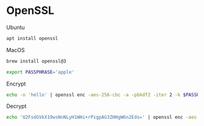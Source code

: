 # OpenSSL

Ubuntu
```sh
apt install openssl
```

MacOS
```sh
brew install openssl@3
```

```sh
export PASSPHRASE='apple'
```

Encrypt
```sh
echo -n 'hello' | openssl enc -aes-256-cbc -a -pbkdf2 -iter 2 -k $PASSPHRASE
```

Decrypt
```sh
echo 'U2FsdGVkX19wsNnNLyH1WHi+rPigpAG3ZHHgW6n2Eds=' | openssl enc -aes-256-cbc -a -d -pbkdf2 -iter 2 -k $PASSPHRASE
```

